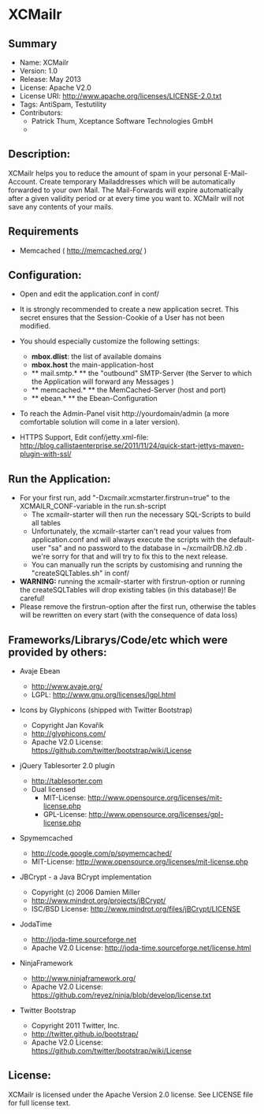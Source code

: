 XCMailr
=======
Summary
------
* Name: XCMailr
* Version: 1.0
* Release: May 2013
* License: Apache V2.0
* License URI: http://www.apache.org/licenses/LICENSE-2.0.txt
* Tags: AntiSpam, Testutility
* Contributors:
    * Patrick Thum, Xceptance Software Technologies GmbH
    *  

Description:
------------
XCMailr helps you to reduce the amount of spam in your personal E-Mail-Account. Create temporary Mailaddresses which will be automatically forwarded to your own Mail. The Mail-Forwards will expire automatically after a given validity period or at every time you want to. XCMailr will not save any contents of your mails.


Requirements
-------------
* Memcached ( http://memcached.org/ )


Configuration:
--------------
* Open and edit the application.conf in conf/ 
* It is strongly recommended to create a new application secret. This secret ensures that the Session-Cookie of a User has not been modified. 
* You should especially customize the following settings:
    * **mbox.dlist**: the list of available domains
    * **mbox.host** the main-application-host 
    * ** mail.smtp.* ** the "outbound" SMTP-Server (the Server to which the Application will forward any Messages )
    * ** memcached.* ** the MemCached-Server (host and port)
    * ** ebean.* ** the Ebean-Configuration

* To reach the Admin-Panel visit http://yourdomain/admin (a more comfortable solution will come in a later version).
* HTTPS Support, Edit conf/jetty.xml-file: http://blog.callistaenterprise.se/2011/11/24/quick-start-jettys-maven-plugin-with-ssl/

Run the Application:
--------------------
 * For your first run, add "-Dxcmailr.xcmstarter.firstrun=true" to the XCMAILR_CONF-variable in the run.sh-script
    * The xcmailr-starter will then run the necessary SQL-Scripts to build all tables
    * Unfortunately, the xcmailr-starter can't read your values from application.conf and will always execute the scripts with the default-user "sa" and no password to the database in ~/xcmailrDB.h2.db . we're sorry for that and will try to fix this to the next release.
    * You can manually run the scripts by customising and running the "createSQLTables.sh" in conf/ 
 * **WARNING:** running the xcmailr-starter with firstrun-option or running the createSQLTables will drop existing tables (in this database)! Be careful!
 * Please remove the firstrun-option after the first run, otherwise the tables will be rewritten on every start (with the consequence of data loss)


Frameworks/Librarys/Code/etc which were provided by others:
-----------------------------------------------------------
* Avaje Ebean 
    * http://www.avaje.org/
    * LGPL: http://www.gnu.org/licenses/lgpl.html

* Icons by Glyphicons (shipped with Twitter Bootstrap)
    * Copyright Jan Kovařík
    * http://glyphicons.com/
    * Apache V2.0 License: https://github.com/twitter/bootstrap/wiki/License
  	
* jQuery Tablesorter 2.0 plugin
    * http://tablesorter.com
    * Dual licensed 
         * MIT-License: http://www.opensource.org/licenses/mit-license.php
         * GPL-License: http://www.opensource.org/licenses/gpl-license.php

 * Spymemcached
    * http://code.google.com/p/spymemcached/
    * MIT-License: http://www.opensource.org/licenses/mit-license.php

* JBCrypt - a Java BCrypt implementation 
    * Copyright (c) 2006 Damien Miller
    * http://www.mindrot.org/projects/jBCrypt/
    * ISC/BSD License: http://www.mindrot.org/files/jBCrypt/LICENSE

* JodaTime
    * http://joda-time.sourceforge.net
    * Apache V2.0 License: http://joda-time.sourceforge.net/license.html

* NinjaFramework
    * http://www.ninjaframework.org/
    * Apache V2.0 License: https://github.com/reyez/ninja/blob/develop/license.txt

* Twitter Bootstrap
    * Copyright 2011 Twitter, Inc.
    * http://twitter.github.io/bootstrap/
    * Apache V2.0 License: https://github.com/twitter/bootstrap/wiki/License


License:
--------
XCMailr is licensed under the Apache Version 2.0 license.
See LICENSE file for full license text.

